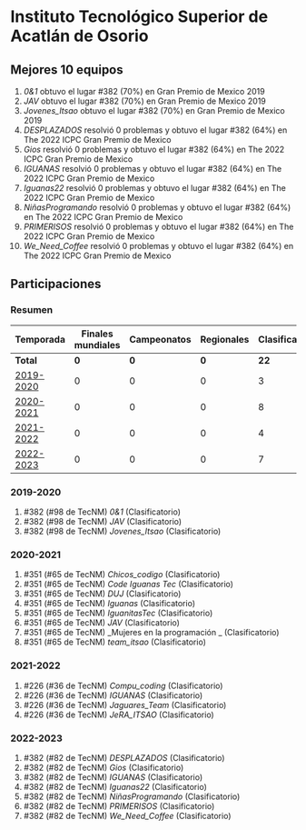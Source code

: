 # Instituto Tecnológico Superior de Acatlán de Osorio

## Mejores 10 equipos

1. _0&1_ obtuvo el lugar #382 (70%) en Gran Premio de Mexico 2019
1. _JAV_ obtuvo el lugar #382 (70%) en Gran Premio de Mexico 2019
1. _Jovenes_Itsao_ obtuvo el lugar #382 (70%) en Gran Premio de Mexico 2019
1. _DESPLAZADOS_ resolvió 0 problemas y obtuvo el lugar #382 (64%) en The 2022 ICPC Gran Premio de Mexico
1. _Gios_ resolvió 0 problemas y obtuvo el lugar #382 (64%) en The 2022 ICPC Gran Premio de Mexico
1. _IGUANAS_ resolvió 0 problemas y obtuvo el lugar #382 (64%) en The 2022 ICPC Gran Premio de Mexico
1. _Iguanas22_ resolvió 0 problemas y obtuvo el lugar #382 (64%) en The 2022 ICPC Gran Premio de Mexico
1. _NiñasProgramando_ resolvió 0 problemas y obtuvo el lugar #382 (64%) en The 2022 ICPC Gran Premio de Mexico
1. _PRIMERISOS_ resolvió 0 problemas y obtuvo el lugar #382 (64%) en The 2022 ICPC Gran Premio de Mexico
1. _We_Need_Coffee_ resolvió 0 problemas y obtuvo el lugar #382 (64%) en The 2022 ICPC Gran Premio de Mexico

## Participaciones

### Resumen

| Temporada | Finales mundiales | Campeonatos | Regionales | Clasificatorios | Equipos |
| --- | --- | --- | --- | --- | --- |
| **Total** | **0** | **0** | **0** | **22** | **22** |
| [2019-2020](#2019-2020) | 0 | 0 | 0 | 3 | 3 |
| [2020-2021](#2020-2021) | 0 | 0 | 0 | 8 | 8 |
| [2021-2022](#2021-2022) | 0 | 0 | 0 | 4 | 4 |
| [2022-2023](#2022-2023) | 0 | 0 | 0 | 7 | 7 |

### 2019-2020

1. #382 (#98 de TecNM) _0&1_ (Clasificatorio)
1. #382 (#98 de TecNM) _JAV_ (Clasificatorio)
1. #382 (#98 de TecNM) _Jovenes_Itsao_ (Clasificatorio)

### 2020-2021

1. #351 (#65 de TecNM) _Chicos_codigo_ (Clasificatorio)
1. #351 (#65 de TecNM) _Code Iguanas Tec_ (Clasificatorio)
1. #351 (#65 de TecNM) _DUJ_ (Clasificatorio)
1. #351 (#65 de TecNM) _Iguanas_ (Clasificatorio)
1. #351 (#65 de TecNM) _IguanitasTec_ (Clasificatorio)
1. #351 (#65 de TecNM) _JAV_ (Clasificatorio)
1. #351 (#65 de TecNM) _Mujeres en la programación _ (Clasificatorio)
1. #351 (#65 de TecNM) _team_itsao_ (Clasificatorio)

### 2021-2022

1. #226 (#36 de TecNM) _Compu_coding_ (Clasificatorio)
1. #226 (#36 de TecNM) _IGUANAS_ (Clasificatorio)
1. #226 (#36 de TecNM) _Jaguares_Team_ (Clasificatorio)
1. #226 (#36 de TecNM) _JeRA_ITSAO_ (Clasificatorio)

### 2022-2023

1. #382 (#82 de TecNM) _DESPLAZADOS_ (Clasificatorio)
1. #382 (#82 de TecNM) _Gios_ (Clasificatorio)
1. #382 (#82 de TecNM) _IGUANAS_ (Clasificatorio)
1. #382 (#82 de TecNM) _Iguanas22_ (Clasificatorio)
1. #382 (#82 de TecNM) _NiñasProgramando_ (Clasificatorio)
1. #382 (#82 de TecNM) _PRIMERISOS_ (Clasificatorio)
1. #382 (#82 de TecNM) _We_Need_Coffee_ (Clasificatorio)




